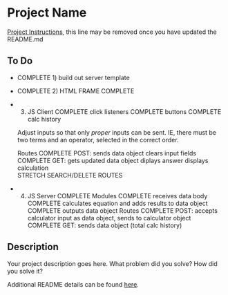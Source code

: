 # Project Name

[Project Instructions](./INSTRUCTIONS.md), this line may be removed once you have updated the README.md

## To Do

* COMPLETE  1) build out server template
* COMPLETE 2) HTML FRAME COMPLETE
* 3) JS Client
    COMPLETE click listeners
        COMPLETE buttons
        COMPLETE calc history
    
    Adjust inputs so that only *proper* inputs can be sent. IE, there must be two terms and an operator, selected in the correct order.

    Routes
        COMPLETE POST: sends data object
            clears input fields
        COMPLETE GET: gets updated data object
            diplays answer
            displays calculation  
        STRETCH SEARCH/DELETE ROUTES
* 4) JS Server
    COMPLETE Modules
        COMPLETE receives data body
        COMPLETE calculates equation and adds results to   data object
        COMPLETE outputs data object
    Routes
        COMPLETE POST: accepts calculator input as data object,
            sends to calculator object
        COMPLETE GET: sends data object (total calc history) 


## Description

Your project description goes here. What problem did you solve? How did you solve it?

Additional README details can be found [here](https://github.com/PrimeAcademy/readme-template/blob/master/README.md).
